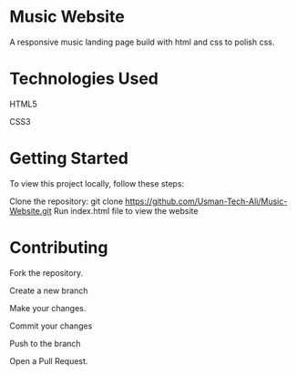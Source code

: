 # Music Website

A responsive music landing page build with html and css to polish css.

# Technologies Used

HTML5

CSS3

# Getting Started

To view this project locally, follow these steps:

Clone the repository: git clone https://github.com/Usman-Tech-Ali/Music-Website.git
Run index.html file to view the website

# Contributing

Fork the repository.

Create a new branch

Make your changes.

Commit your changes

Push to the branch

Open a Pull Request.
